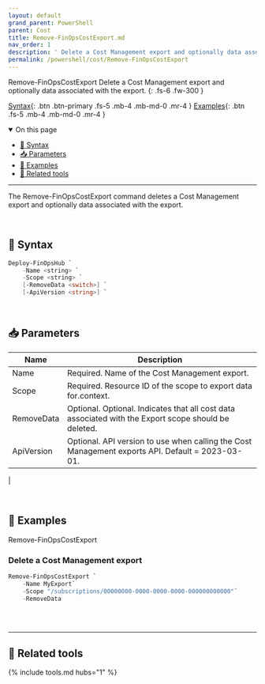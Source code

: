 ```yaml
---
layout: default
grand_parent: PowerShell
parent: Cost
title: Remove-FinOpsCostExport.md
nav_order: 1
description: ' Delete a Cost Management export and optionally data associated with the export.'
permalink: /powershell/cost/Remove-FinOpsCostExport
---
```


<span class="fs-9 d-block mb-4">Remove-FinOpsCostExport</span>
Delete a Cost Management export and optionally data associated with the export.
{: .fs-6 .fw-300 }

[Syntax](#-syntax){: .btn .btn-primary .fs-5 .mb-4 .mb-md-0 .mr-4 }
[Examples](#-examples){: .btn .fs-5 .mb-4 .mb-md-0 .mr-4 }

<details open markdown="1">
   <summary class="fs-2 text-uppercase">On this page</summary>

- [🧮 Syntax](#-syntax)
- [📥 Parameters](#-parameters)
- [🌟 Examples](#-examples)
- [🧰 Related tools](#-related-tools)

</details>

---

The Remove-FinOpsCostExport command  deletes a Cost Management export and optionally data associated with the export.

<br>

## 🧮 Syntax

```powershell
Deploy-FinOpsHub `
    -Name <string> `
    -Scope <string> `
    [-RemoveData <switch>] `
    [-ApiVersion <string>] `
```

<br>

## 📥 Parameters

| Name          | Description                                                                                                                                                                          |
| ------------- | ------------------------------------------------------------------------------------------------------------------------------------------------------------------------------------ |
| Name          | Required. Name of the Cost Management export.                                                                                                                   |
| Scope | Required. Resource ID of the scope to export data for.context.                                                                      |
| RemoveData      | Optional. Optional. Indicates that all cost data associated with the Export scope should be deleted.                                                                      |
| ApiVersion    | Optional. API version to use when calling the Cost Management exports API. Default = 2023-03-01. |
|

<br>

## 🌟 Examples

Remove-FinOpsCostExport 


### Delete a Cost Management export

```powershell
Remove-FinOpsCostExport `
    -Name MyExport`
    -Scope "/subscriptions/00000000-0000-0000-0000-000000000000"`
    -RemoveData
 
```

<br>

---

## 🧰 Related tools

{% include tools.md hubs="1" %}

<br>
